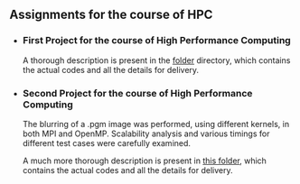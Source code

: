 ## Assignments for the course of HPC

* ### First Project for the course of High Performance Computing


  A thorough description is present in the  [folder](assignment1/final_results) directory, which contains
  the actual codes and all the details for delivery.



* ### Second Project for the course of High Performance Computing

  The blurring of a .pgm image was performed, using different kernels, in both MPI and OpenMP.
  Scalability analysis and various timings for different test cases were carefully examined.

  A much more thorough description is present in [this folder](assignment2/final), which contains
  the actual codes and all the details for delivery.
